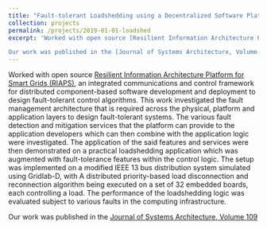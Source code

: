 ```yaml
---
title: "Fault-tolerant Loadshedding using a Decentralized Software Platform"
collection: projects
permalink: /projects/2019-01-01-loadshed
excerpt: 'Worked with open source [Resilient Information Architecture Platform for Smart Grids (RIAPS)](https://riaps.isis.vanderbilt.edu/), an integrated communications and control framework for distributed component-based software development and deployment to design fault-tolerant control algorithms. This work investigated the fault management architecture that is required across the physical, platform and application layers to design fault-tolerant systems. The various fault detection and mitigation services that the platform can provide to the application developers which can then combine with the application logic were investigated. The application of the said features and services were then demonstrated on a practical loadshedding application which was augmented with fault-tolerance features within the control logic. The setup was implemented on a modified IEEE 13 bus distribution system simulated using Gridlab-D, with A distributed priority-based load disconnection and reconnection algorithm being executed on a set of 32 embedded boards, each controlling a load. The performance of the loadshedding logic was evaluated subject to various faults in the computing infrastructure.

Our work was published in the [Journal of Systems Architecture, Volume 109](https://www.sciencedirect.com/science/article/pii/S1383762120300539).'
---
```


Worked with open source [Resilient Information Architecture Platform for Smart Grids (RIAPS)](https://riaps.isis.vanderbilt.edu/), an integrated communications and control framework for distributed component-based software development and deployment to design fault-tolerant control algorithms. This work investigated the fault management architecture that is required across the physical, platform and application layers to design fault-tolerant systems. The various fault detection and mitigation services that the platform can provide to the application developers which can then combine with the application logic were investigated. The application of the said features and services were then demonstrated on a practical loadshedding application which was augmented with fault-tolerance features within the control logic. The setup was implemented on a modified IEEE 13 bus distribution system simulated using Gridlab-D, with A distributed priority-based load disconnection and reconnection algorithm being executed on a set of 32 embedded boards, each controlling a load. The performance of the loadshedding logic was evaluated subject to various faults in the computing infrastructure.

Our work was published in the [Journal of Systems Architecture, Volume 109](https://www.sciencedirect.com/science/article/pii/S1383762120300539)
